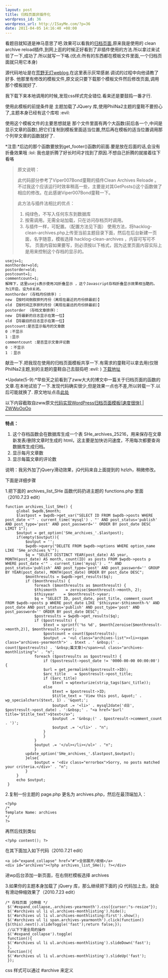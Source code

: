```yaml
--- 
layout: post
title: 归档页面非插件化
wordpress_id: 36
wordpress_url: http://ISayMe.com/?p=36
date: 2011-04-05 14:16:40 +08:00
---
```

看题目就知道是神马意思了吧.效果可以看我的[归档页面](http://isayme.com/archive),原来我是使用的 clean archive reload插件,到网上逛的时候正好看到了非插件使用的方法.所以拿过来试验了一下,成功了.所以就写一下咯.(优点:所有的东西都在模板文件里面,一个归档页面就只用它本身)

源代码地址是在[荒野无灯weblog](http://www.ihacklog.com/wordpress/wpskills/hacklog-clean-archives.html),在这里表示灰常感谢.调试的过程中向他请教了好多.
他那里有修改的模板文件,原文说只要下载那个模板文件然后修改页面,调用那个模板就好了.

我下载下来本地调用的时候,发现css样式完全错位.看来还是要鼓捣一番才行.

使用此模板的前提条件是 主题加载了JQuery 库,使用PhilNa2主题的童鞋不要担心了,主题本身已经有这个库啦 :evil: 

使用这个模板文件的主要思想就是 那个文件里面有两个大函数(前后各一个,中间是显示文章的函数),把它们复制到模板里面适当位置,然后再在模板的适当位置调用那个列举文章的函数就好了.

*注意:*后边的那个函数要放到get_footer()函数的前面.要是放在后面的话,会没有折叠效果哦 :lol:  我也是折腾了好长时间才找到了原因.不想自己折腾的就接着往下看咯

>原文说明：
>
>此代码部分参考了Viper007Bond童鞋的插件Clean Archives Reloade 。不过我这个应该运行时效率稍高一些，主要是对其GetPosts()这个函数做了相应的修改。在此感谢Viper007Bond童鞋一下。
>
>此方法与插件法相比的优点：
>
>1. 纯绿色，不写入任何东东到数据库
>2. 按需调用。无需全站加载，只在访问存档页时调用。
>3. 与插件一样，可配置。（配置方法见下面）
>使用方法，将hacklog-clean-archives.php上传至当前主题目录下面，然后在后台新建一页面，名字随意，模板选择 hacklog-clean-archives ，内容可写可不写。
>页面内容如果要写，则必须按以下格式，因为这里页面内容实际上是用来控制这个存档的显示的。

    usejs=1;
    monthorder=old;
    postorder=old;
    postcount=1;
    commentcount=1;
    解释下，这里usejs表示使用JQ折叠显示 ，这个Javascript存档折叠显示效果相当酷的。  为1开启，设为0关闭。
    monthorder (存档月份排序) :
    new 【按时间倒叙排列月份（离现在最近的月份排最前）】
    old 【按时间正序排列月份（离现在最远的月份排最前）】
    postorder （存档文章排序）：
    new 【将最新的日志显示在第一位】
    old 【将最旧的日志显示在第一位】
    postcount:是否显示每月的文章数
    0 :不显示
    1 :显示
    commentcount :是否显示文章评论数
    0 ：不显示
    1 ：显示

献丑一下.把我现在使用的归档页面模板共享一下.有需求的童鞋可以拿去用(仅限PhilNa2主题,别的主题的童鞋自己去鼓捣吧 :evil: )
[下载地址](http://u.115.com/file/f0aa2a19ff)

*Update(5-9):*早些天之前看到了zww大大的博文中一篇关于归档页面的函数的文章.在本地试验了一下.发现代码确实很少,但是效果一点也不差,所以转载一下.以后可能就换了.
原文地址点击[此处](http://zww.me/archives/25209)

以下内容截取自zww原文[代码实现WordPress归档页面模板\[速度很快\] | ZWWoOoOo](http://zww.me/archives/25209)

- - -
**特点：**

1. 这个存档函数会在数据库生成一个表 SHe_archives_25216，用来保存在文章新发表/删除文章时生成的 html，这主要是加快访问速度，不用每次都要查询数据库生成归档。
2. 显示每月文章数
3. 显示每篇文章的评论数

说明：我另外加了jQuery滑动效果，jQ代码来自上面提到的 hzlzh，稍微修改。

下面是详细步骤

1.把下面的 archives_list_SHe 函数代码扔进主题的 functions.php 里面 （2010.7.23 edit）

    function archives_list_SHe() {
         global $wpdb,$month;
         $lastpost = $wpdb->get_var("SELECT ID FROM $wpdb->posts WHERE post_date <'" . current_time('mysql') . "' AND post_status='publish' AND post_type='post' AND post_password='' ORDER BY post_date DESC LIMIT 1");
         $output = get_option('SHe_archives_'.$lastpost);
         if(empty($output)){
             $output = '';
             $wpdb->query("DELETE FROM $wpdb->options WHERE option_name LIKE 'SHe_archives_%'");
             $q = "SELECT DISTINCT YEAR(post_date) AS year, MONTH(post_date) AS month, count(ID) as posts FROM $wpdb->posts p WHERE post_date <'" . current_time('mysql') . "' AND post_status='publish' AND post_type='post' AND post_password='' GROUP BY YEAR(post_date), MONTH(post_date) ORDER BY post_date DESC";
             $monthresults = $wpdb->get_results($q);
             if ($monthresults) {
                 foreach ($monthresults as $monthresult) {
                 $thismonth    = zeroise($monthresult->month, 2);
                 $thisyear    = $monthresult->year;
                 $q = "SELECT ID, post_date, post_title, comment_count FROM $wpdb->posts p WHERE post_date LIKE '$thisyear-$thismonth-%' AND post_date AND post_status='publish' AND post_type='post' AND post_password='' ORDER BY post_date DESC";
                 $postresults = $wpdb->get_results($q);
                 if ($postresults) {
                     $text = sprintf('%s %d', $month[zeroise($monthresult->month,2)], $monthresult->year);
                     $postcount = count($postresults);
                     $output .= '<ul class="archives-list"><li><span class="archives-yearmonth">' . $text . ' &nbsp;(' . count($postresults) . '&nbsp;篇文章)</span><ul class="archives-monthlisting">' . "n";
                 foreach ($postresults as $postresult) {
                     if ($postresult->post_date != '0000-00-00 00:00:00') {
                     $url = get_permalink($postresult->ID);
                     $arc_title    = $postresult->post_title;
                     if ($arc_title)
                         $text = wptexturize(strip_tags($arc_title));
                     else
                         $text = $postresult->ID;
                         $title_text = 'View this post, &quot;' . wp_specialchars($text, 1) . '&quot;';
                         $output .= '<li>' . mysql2date('d日', $postresult->post_date) . ':&nbsp;' . "<a href='$url' title='$title_text'>$text</a>";
                         $output .= '&nbsp;(' . $postresult->comment_count . ')';
                         $output .= '</li>' . "n";
                     }
                     }
                 }
                 $output .= '</ul></li></ul>' . "n";
                 }
             update_option('SHe_archives_'.$lastpost,$output);
             }else{
                 $output = '<div class="errorbox">Sorry, no posts matched your criteria.</div>' . "n";
             }
         }
         echo $output;
     }

2.复制一份主题的 page.php 更名为 archives.php，然后在最顶端加入：

    <?php
    /*
    Template Name: archives
    */
    ?>

再然后找到类似 

    <?php content(); ?>

在其下面加入如下代码（2010.7.21 edit）

    <a id="expand_collapse" href="#">全部展开/收缩</a>
    <div id="archives"><?php archives_list_SHe(); ?></div>

进wp后台添加一新页面，在右侧栏模板选择 archives

3.如果你的主题本身加载了 jQuery 库，那么继续把下面的 jQ 代码加上去，就会有滑动伸缩效果了（2010.7.23 edit）

    /* 存档页面 jQ伸缩 */
     $('#expand_collapse,.archives-yearmonth').css({cursor:"s-resize"});
     $('#archives ul li ul.archives-monthlisting').hide();
     $('#archives ul li ul.archives-monthlisting:first').show();
     $('#archives ul li span.archives-yearmonth').click(function(){$(this).next().slideToggle('fast');return false;});
     //以下下是全局的操作
     $('#expand_collapse').toggle(
     function(){
     $('#archives ul li ul.archives-monthlisting').slideDown('fast');
     },
     function(){
     $('#archives ul li ul.archives-monthlisting').slideUp('fast');
     });
     
css 样式可以通过 #archive 来定义

